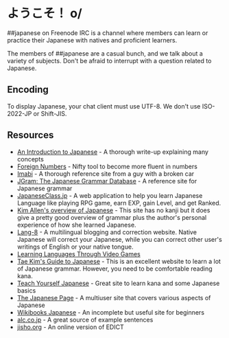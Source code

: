 # ようこそ！ o/

\##japanese on Freenode IRC is a channel where members can learn or practice
their Japanese with natives and proficient learners.

The members of ##japanese are a casual bunch, and we talk about a variety of
subjects. Don't be afraid to interrupt with a question related to Japanese.

## Encoding
To display Japanese, your chat client must use UTF-8. We don't use ISO-2022-JP
or Shift-JIS.

## Resources
* [An Introduction to Japanese](http://pomax.github.io/nrGrammar/) - A thorough write-up explaining many concepts
* [Foreign Numbers](https://foreignnumbers.com/) - Nifty tool to become more fluent in numbers
* [Imabi](http://imabi.net/) - A thorough reference site from a guy with a broken car
* [JGram: The Japanese Grammar Database](http://jgram.org/) - A reference site for Japanese grammar
* [JapaneseClass.jp](http://japaneseclass.jp/) - A web application to help you learn Japanese Language like playing RPG game, earn EXP, gain Level, and get Ranked.
* [Kim Allen's overview of Japanese](http://kimallen.sheepdogdesign.net/Japanese/index.html) - This site has no kanji but it does give a pretty good overview of grammar plus the author's personal experience of how she learned Japanese.
* [Lang-8](http://lang-8.com/) - A multilingual blogging and correction website. Native Japanese will correct your Japanese, while you can correct other user's writings of English or your native tongue.
* [Learning Languages Through Video Games](http://www.lltvg.com/)
* [Tae Kim's Guide to Japanese](http://www.guidetojapanese.org/) - This is an excellent website to learn a lot of Japanese grammar. However, you need to be comfortable reading kana.
* [Teach Yourself Japanese](http://www.sf.airnet.ne.jp/ts/japanese/) - Great site to learn kana and some Japanese basics
* [The Japanese Page](http://www.thejapanesepage.com/lessons) - A multiuser site that covers various aspects of Japanese
* [Wikibooks Japanese](http://en.wikibooks.org/wiki/Japanese) - An incomplete but useful site for beginners
* [alc.co.jp](http://www.alc.co.jp/) - A great source of example sentences
* [jisho.org](http://jisho.org/) - An online version of EDICT
